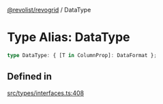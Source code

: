 [@revolist/revogrid](README.md) / DataType

# Type Alias: DataType

```ts
type DataType: { [T in ColumnProp]: DataFormat };
```

## Defined in

[src/types/interfaces.ts:408](https://github.com/revolist/revogrid/blob/0c3bb4ec80c81d5563060679540746537ed4be52/src/types/interfaces.ts#L408)
